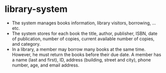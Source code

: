 # library-system

* The system manages books information, library visitors, borrowing, ... etc.
* The system stores for each book the title, author, publisher, ISBN, date of publication, number of copies, current available number of              copies, and category.
* In a library, a member may borrow many books at the same time. However, he must return the books before their due date. A member has a name (last and first), ID, address (building, street and city), phone number, age, and email address.
 
